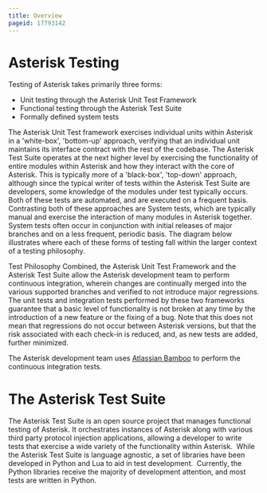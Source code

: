 ```yaml
---
title: Overview
pageid: 17793142
---
```


Asterisk Testing
================


Testing of Asterisk takes primarily three forms:


* Unit testing through the Asterisk Unit Test Framework
* Functional testing through the Asterisk Test Suite
* Formally defined system tests


The Asterisk Unit Test framework exercises individual units within Asterisk in a 'white-box', 'bottom-up' approach, verifying that an individual unit maintains its interface contract with the rest of the codebase. The Asterisk Test Suite operates at the next higher level by exercising the functionality of entire modules within Asterisk and how they interact with the core of Asterisk. This is typically more of a 'black-box', 'top-down' approach, although since the typical writer of tests within the Asterisk Test Suite are developers, some knowledge of the modules under test typically occurs. Both of these tests are automated, and are executed on a frequent basis. Contrasting both of these approaches are System tests, which are typically manual and exercise the interaction of many modules in Asterisk together. System tests often occur in conjunction with initial releases of major branches and on a less frequent, periodic basis. The diagram below illustrates where each of these forms of testing fall within the larger context of a testing philosophy.


Test Philosophy
Combined, the Asterisk Unit Test Framework and the Asterisk Test Suite allow the Asterisk development team to perform continuous integration, wherein changes are continually merged into the various supported branches and verified to not introduce major regressions. The unit tests and integration tests performed by these two frameworks guarantee that a basic level of functionality is not broken at any time by the introduction of a new feature or the fixing of a bug. Note that this does not mean that regressions do not occur between Asterisk versions, but that the risk associated with each check-in is reduced, and, as new tests are added, further minimized.


The Asterisk development team uses [Atlassian Bamboo](http://bamboo.asterisk.org/) to perform the continuous integration tests.


The Asterisk Test Suite
=======================


The Asterisk Test Suite is an open source project that manages functional testing of Asterisk. It orchestrates instances of Asterisk along with various third party protocol injection applications, allowing a developer to write tests that exercise a wide variety of the functionality within Asterisk.  While the Asterisk Test Suite is language agnostic, a set of libraries have been developed in Python and Lua to aid in test development.  Currently, the Python libraries receive the majority of development attention, and most tests are written in Python.

